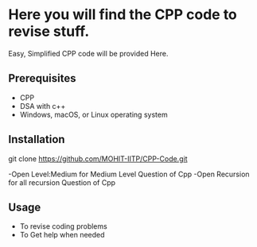 # Here you will find the CPP code to revise stuff.
<p> Easy, Simplified CPP code will be provided Here.</p>

## Prerequisites
- CPP  
- DSA with c++ 
- Windows, macOS, or Linux operating system


## Installation 

git clone https://github.com/MOHIT-IITP/CPP-Code.git

-Open Level:Medium for Medium Level Question of Cpp
-Open Recursion for all recursion Question of Cpp


## Usage
- To revise coding problems 
- To Get help when needed